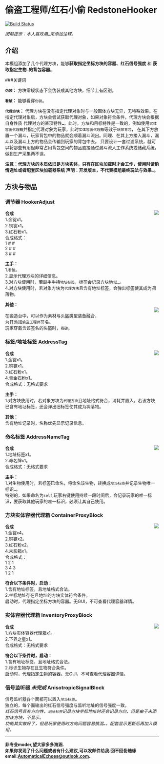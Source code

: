 # 偷盗工程师/红石小偷 RedstoneHooker 
[![Build Status](https://img.shields.io/badge/MinecraftForge-1.19.x-brightgreen)](https://github.com/MinecraftForge/MinecraftForge?branch=1.19.x)

_阅前提示：本人喜欢用<span title="如果影响你观看就先给你道个歉啦！>-<" >**`…`**</span>来添加注释。_
## 介绍

本模组添加了几个代理方块，能够**获取指定坐标方块的容器、红石信号强度** 和 **获取指定生物<span title="可指定的生物类型有限，有约束条件" >**`…`**</span>的背包容器**。  
  
###关键词
  
**`伪装`：** 方块常规状态下会伪装成其他方块，细节上有区别。   

**`看破`：** 能够看穿`伪装`。

**`代理方块`：** 代理方块在没有指定代理对象时与一般固体方块无异，无特殊效果。在指定代理对象后，方块会尝试获取代理对象，如果对象符合条件，代理方块会根据自身性质
代理对方的某项特性<span title="属性、能力等" >**`…`**</span>。此时，方块和目标特性是一致的，例如使用`实体容器代理箱`并指定代理对象为玩家，此时`实体容器代理箱`等效于`玩家背包`，
在其下方放置一个漏斗，玩家背包中的物品就会顺着漏斗流出。同理、在其上方接入漏斗，漏斗以及漏斗上方的物品会传输到玩家的背包中去。
只要设计一套过滤系统，就可以将那些有用但非常占用背包空间的物品直接通过漏斗流入工作系统或储藏系统，做到生产采集两不误。

**注意：代理方块的本质依旧是方块实体，只有在区块加载时才会工作，使用时请酌情选址或者配套区块加载器系统**
**声明：开发版本，不代表模组最终玩法与效果<span title="本说明书也是&#10;多提提建议好让我改~~摆了！~~" >**`…`**</span>。**  

## 方块与物品
### 调节器 HookerAdjust 
**合成**  <image align="right" src="recipe/adjust.png"/>  
1.金锭x1。  
2.铜锭x1。  
3.红石粉x1。  
合成格式：   
1   #   #  
2   #   #  
3   #   #  

  
**主手：**  
1.`看破`。  
2.显示代理方块的详细信息。  
3.对方块使用时，若副手手持`地址标签`，标签会记录方块地址<span title="也就是坐标" >**`…`**</span>。  
4.对方块使用时，若对象方块为`代理方块`且含有地址标签，会弹出标签使其成为凋落物。  

**其他：**  
<image align="right" src="recipe/adjust_hemlet.png"/>  
在锻造台中，可以作为素材与头盔类型装备融合，  
为其添加`偷盗工程师`签名。  
玩家穿戴含该签名的头盔时，`看破`。  

### 标签/地址标签 AddressTag 
**合成**  <image align="right" src="recipe/tag.png"/>  
1.金锭x1。  
2.铜锭x1。  
3.红石粉x1。  
4.青金石粉x1。  
合成格式：无格式要求

  
**主手：**  
1.对方块使用时，若对象方块为`代理方块`且地址格式符合，消耗并置入。若该方块已含有地址标签，还会弹出旧标签使其成为凋落物。 
  
**其他：**  
含有地址记录时，名称优先显示记录信息。  

### 命名标签 AddressNameTag 
**合成**  <image align="right" src="recipe/name_tag.png"/>  
1.地址标签x1。  
2.命名牌x1。  
合成格式：无格式要求
  
**主手：**  
1.对生物使用时，若标签已命名，将命名该生物，转换成`地址标签`并记录生物唯一标识<span title="生物的UUID" >**`…`**</span>。  
特别的，如果命名为`self`,玩家右键使用持续一段时间后，会记录玩家的唯一标识，要获取其他玩家的唯一标识，必须让其自己使用。

### 方块实体容器代理箱 ContainerProxyBlock 
**合成**  <image align="right" src="recipe/container.png"/>  
1.金锭x4。  
2.铜锭x2。  
3.红石粉x2。  
4.末影箱x1。  
合成格式：  
1    2    1  
3    4    3  
1    2    1  
  
**符合以下条件时，启动：**  
1.含有地址标签，且地址格式合法。  
2.坐标地址存在且地址的方块实体符合条件。  
启动时，代理指定坐标方块的容器。无GUI，不可查看代理容器详情。
  
### 实体容器代理箱 InventoryProxyBlock 
**合成**  <image align="right" src="recipe/inventory.png"/>  
1.方块实体容器代理箱x1。  
2.下界之星x1。  
合成格式：无格式要求  

**符合以下条件时，启动：**  
1.含有地址标签，且地址格式合法。  
2.标识生物存在且生物符合条件。  
启动时，代理指定生物的容器。无GUI，不可查看代理容器详情。  
  
### 信号监听器 *未完成* AnisotropicSignalBlock 
信号监听器各个面都可以置入`地址标签`。  
独立的，每个面输出的红石信号强度与监听地址的信号强度一致。  
*红石信号具有方向性，`地址标签`记录方块坐标地址时还会记录方向，但是由于未添加该方块，不显示。  
功能其实做好了，但是玩家使用时方向问题容易搞混<span title="参照系不同。以自己为参照和以相邻方块为参照，方向是相反的。" >**`…`**</span>，配套显示更新后再加入模组。*

--------------------------------------------------------
**非专业moder,望大家多多海涵.  
如果你发现了什么问题或者有什么建议,可以发邮件给我.~~回不回复随缘~~  
email:AutomaticalEchoes@outlook.com.**
